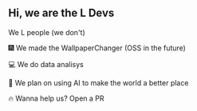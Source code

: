 ## Hi, we are the L Devs
We L people  (we don't)

🎆 We made the WallpaperChanger (OSS in the future)

💻 We do data analisys

🤖 We plan on using AI to make the world a better place

🔥 Wanna help us? Open a PR
